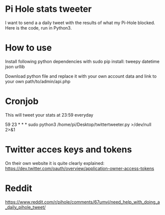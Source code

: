 # Pi Hole stats tweeter
I want to send a a daily tweet with the results of what my Pi-Hole blocked. Here is the code, run in Python3.

# How to use
Install following python dependencies with sudo pip install: 
  tweepy
  datetime
  json
  urllib

Download python file and replace it with your own account data and link to your own path/to/admin/api.php

# Cronjob
This will tweet your stats at 23:59 everyday

59 23 * * * sudo python3 /home/pi/Desktop/twittertweeter.py >/dev/null 2>&1

# Twitter acces keys and tokens
On their own website it is quite clearly explained: https://dev.twitter.com/oauth/overview/application-owner-access-tokens

# Reddit
https://www.reddit.com/r/pihole/comments/67umvj/need_help_with_doing_a_daily_pihole_tweet/
